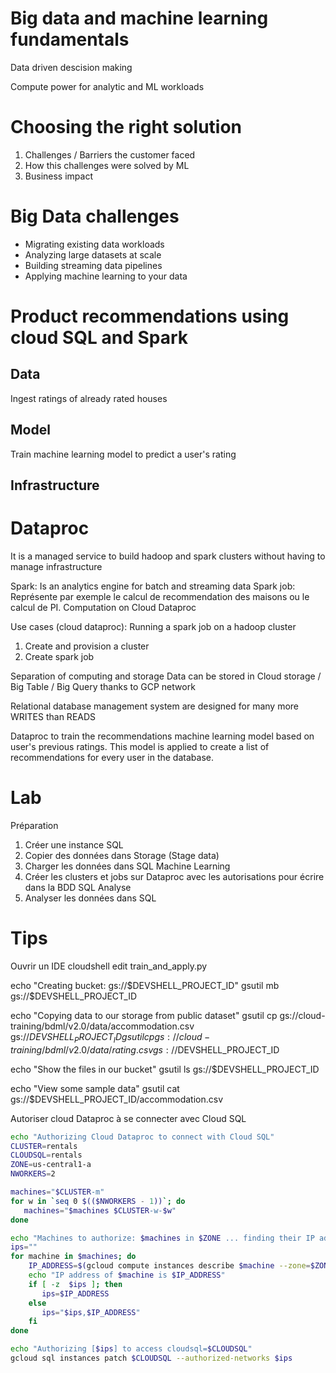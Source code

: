 # Big data and machine learning fundamentals

Data driven descision making

Compute power for analytic and ML workloads

# Choosing the right solution


1. Challenges / Barriers the customer faced
2. How this challenges were solved by ML
3. Business impact

# Big Data challenges
- Migrating existing data workloads
- Analyzing large datasets at scale
- Building streaming data pipelines
- Applying machine learning to your data


# Product recommendations using cloud SQL and Spark

## Data
Ingest ratings of already rated houses
## Model
Train machine learning model to predict a user's rating
## Infrastructure

# Dataproc
It is a managed service to build hadoop and spark clusters without having to manage infrastructure


Spark: Is an analytics engine for batch and streaming data
Spark job: Représente par exemple le calcul de recommendation des maisons ou le calcul de PI.
Computation on Cloud Dataproc

Use cases (cloud dataproc):
Running a spark job on a hadoop cluster
1. Create and provision a cluster
2. Create spark job

Separation of computing and storage
Data can be stored in Cloud storage / Big Table / Big Query thanks to GCP network


Relational database management system are designed for many more WRITES than READS

Dataproc to train the recommendations machine learning model based on user's previous ratings.
This model is applied to create a list of recommendations for every user in the database.


# Lab
Préparation
1. Créer une instance SQL
2. Copier des données dans Storage (Stage data)
3. Charger les données dans SQL
Machine Learning
4. Créer les clusters et jobs sur Dataproc avec les autorisations pour écrire dans la BDD SQL
Analyse
5. Analyser les données dans SQL


# Tips
Ouvrir un IDE
cloudshell edit train_and_apply.py



echo "Creating bucket: gs://$DEVSHELL_PROJECT_ID"
gsutil mb gs://$DEVSHELL_PROJECT_ID

echo "Copying data to our storage from public dataset"
gsutil cp gs://cloud-training/bdml/v2.0/data/accommodation.csv gs://$DEVSHELL_PROJECT_ID
gsutil cp gs://cloud-training/bdml/v2.0/data/rating.csv gs://$DEVSHELL_PROJECT_ID

echo "Show the files in our bucket"
gsutil ls gs://$DEVSHELL_PROJECT_ID

echo "View some sample data"
gsutil cat gs://$DEVSHELL_PROJECT_ID/accommodation.csv

Autoriser cloud Dataproc à se connecter avec Cloud SQL
```sh
echo "Authorizing Cloud Dataproc to connect with Cloud SQL"
CLUSTER=rentals
CLOUDSQL=rentals
ZONE=us-central1-a
NWORKERS=2

machines="$CLUSTER-m"
for w in `seq 0 $(($NWORKERS - 1))`; do
   machines="$machines $CLUSTER-w-$w"
done

echo "Machines to authorize: $machines in $ZONE ... finding their IP addresses"
ips=""
for machine in $machines; do
    IP_ADDRESS=$(gcloud compute instances describe $machine --zone=$ZONE --format='value(networkInterfaces.accessConfigs[].natIP)' | sed "s/\[u'//g" | sed "s/'\]//g" )/32
    echo "IP address of $machine is $IP_ADDRESS"
    if [ -z  $ips ]; then
       ips=$IP_ADDRESS
    else
       ips="$ips,$IP_ADDRESS"
    fi
done

echo "Authorizing [$ips] to access cloudsql=$CLOUDSQL"
gcloud sql instances patch $CLOUDSQL --authorized-networks $ips
```
